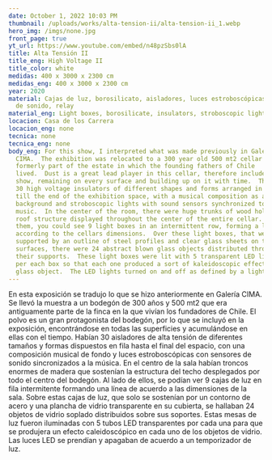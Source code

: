 ```yaml
---
date: October 1, 2022 10:03 PM
thumbnail: /uploads/works/alta-tension-ii/alta-tension-ii_1.webp
hero_img: /imgs/none.jpg
front_page: true
yt_url: https://www.youtube.com/embed/n48pzSbs0lA
title: Alta Tensión II
title_eng: High Voltage II
title_color: white
medidas: 400 x 3000 x 2300 cm
medidas_eng: 400 x 3000 x 2300 cm
year: 2020
material: Cajas de luz, borosilicato, aisladores, luces estroboscópicas, sistema
  de sonido, relay
material_eng: Light boxes, borosilicate, insulators, stroboscopic lights, sound system, relay
locacion: Casa de los Carrera
locacion_eng: none
tecnica: none
tecnica_eng: none
body_eng: For this show, I interpreted what was made previously in Galería
  CIMA.  The exhibition was relocated to a 300 year old 500 mt2 cellar that was
  formerly part of the estate in which the founding fathers of Chile
  lived.  Dust is a great lead player in this cellar, therefore included in this
  show, remaining on every surface and building up on it with time.  There were
  30 high voltage insulators of different shapes and forms arranged in a row
  till the end of the exhibition space, with a musical composition as a
  background and stroboscopic lights with sound sensors synchronized to the
  music.  In the center of the room, there were huge trunks of wood holding the
  roof structure displayed throughout the center of the entire cellar. Beside
  them, you could see 9 light boxes in an intermittent row, forming a line
  according to the cellars dimensions.  Over these light boxes, that were only
  supported by an outline of steel profiles and clear glass sheets on their
  surfaces, there were 24 abstract blown glass objects distributed throughout
  their supports.  These light boxes were lit with 5 transparent LED light tubes
  per each box so that each one produced a sort of kaleidoscopic effect in each
  glass object.  The LED lights turned on and off as defined by a light timer.
---
```

En esta exposición se tradujo lo que se hizo anteriormente en Galería CIMA.   Se llevó la muestra a un bodegón de 300 años y 500 mt2 que era antiguamente parte de la finca en la que vivían los fundadores de Chile.  El polvo es un gran protagonista del bodegón, por lo que se incluyó en la exposición, encontrándose en todas las superficies y acumulándose en ellas con el tiempo.  Habían 30 aisladores de alta tensión de diferentes tamaños y formas dispuestos en fila hasta el final del espacio, con una composición musical de fondo y luces estroboscópicas con sensores de sonido sincronizados a la música.  En el centro de la sala habían troncos enormes de madera que sostenían la estructura del techo desplegados por todo el centro del bodegón.  Al lado de ellos, se podían ver 9 cajas de luz en fila intermitente formando una línea de acuerdo a las dimensiones de la sala.  Sobre estas cajas de luz, que solo se sostenían por un contorno de acero y una plancha de vidrio transparente en su cubierta, se hallaban 24 objetos de vidrio soplado distribuidos sobre sus soportes.  Estas mesas de luz fueron iluminadas con 5 tubos LED transparentes por cada una para que se produjera un efecto caleidoscópico en cada uno de los objetos de vidrio.  Las luces LED se prendían y apagaban de acuerdo a un temporizador de luz.